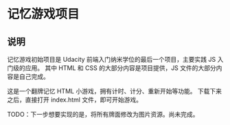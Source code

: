 # 记忆游戏项目

## 说明

记忆游戏初始项目是 Udacity 前端入门纳米学位的最后一个项目，主要实践 JS 入门级的应用。
其中 HTML 和 CSS 的大部分内容是项目提供，JS 文件的大部分内容是自己完成。

这是一个翻牌记忆 HTML 小游戏，拥有计时、计分、重新开始等功能。
下载下来之后，直接打开 index.html 文件，即可开始游戏。

TODO：下一步想要实现的是，将所有牌面修改为图片资源。尚未完成。
